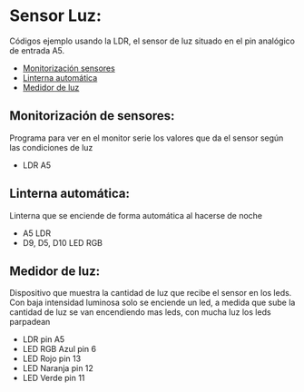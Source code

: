 # Sensor Luz:

Códigos ejemplo usando la LDR, el sensor de luz situado en el pin analógico de entrada A5.
- [Monitorización sensores](https://github.com/EchidnaShield/Recursos/blob/master/Didactica/Actividades_IDE_Arduino/SensorLuz/Monitorizacion_sensores/Monitorizacion_sensores.ino)
- [Linterna automática](https://github.com/EchidnaShield/Recursos/blob/master/Didactica/Actividades_IDE_Arduino/SensorLuz/Linterna_automatica/Linterna_automatica.ino)
- [Medidor de luz](https://github.com/EchidnaShield/Recursos/blob/master/Didactica/Actividades_IDE_Arduino/SensorLuz/Medidor_Luz/Medidor_Luz.ino)

## Monitorización de sensores:
Programa para ver en el monitor serie los valores que da el sensor según las condiciones de luz
- LDR A5

## Linterna automática:
Linterna que se enciende de forma automática al hacerse de noche
- A5 LDR
- D9, D5, D10 LED RGB

## Medidor de luz:
Dispositivo que muestra la cantidad de luz que recibe el sensor en los leds. Con baja intensidad luminosa solo se enciende un led, a medida que sube la cantidad de luz se van encendiendo mas leds, con mucha luz los leds parpadean
- LDR pin A5
- LED RGB Azul pin 6
- LED Rojo pin 13
- LED Naranja pin 12
- LED Verde pin 11
